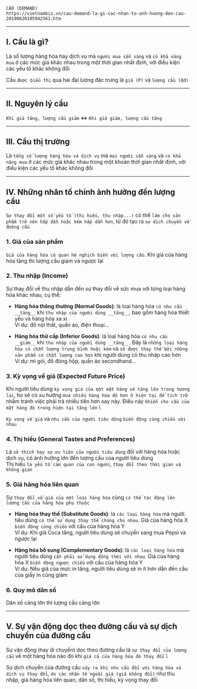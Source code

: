     CẦU (DEMAND)
    https://vietnambiz.vn/cau-demand-la-gi-cac-nhan-to-anh-huong-den-cau-20190820105942561.htm

---

## I. Cầu là gì?

Là số lượng hàng hóa hay dịch vụ mà `người mua sẵn sàng` và `có khả năng mua` ở các mức giá khác nhau trong một thời gian nhất định, với điều kiện các yếu tố khác không đổi

Cầu `được biểu thị` qua hai đại lượng đặc trưng là `giá (P)` và `lượng cầu (Qd)`

---

## II. Nguyên lý cầu

`Khi giá tăng, lượng cầu giảm` <=> `Khi giá giảm, lượng cầu tăng`

---

## III. Cầu thị trường

Là `tổng số lượng hàng hóa và dịch vụ` mà `mọi người sẵn sàng` và `có khả năng mua` ở các mức giá khác nhau trong một khoản thời gian nhất định, với điều kiện các yếu tố khác không đổi

---

## IV. Những nhân tố chính ảnh hưởng đến lượng cầu

`Sự thay đổi một số yếu tố (thị hiếu, thu nhập...)` có thể `làm cho sản phẩm trở nên hấp dẫn hoặc kém hấp dẫn hơn`, từ đó tạo ra `sự dịch chuyển về đường cầu`

### 1. Giá của sản phẩm

`Giá của hàng hóa có quan hệ nghịch biến với lượng cầu`. Khi giá của hàng hóa tăng thì lượng cầu giảm và ngược lại

### 2. Thu nhập (Income)

Sự thay đổi về thu nhập dẫn đến sự thay đổi về sức mua với từng loại hàng hóa khác nhau, cụ thể:

- **Hàng hóa thông thường (Normal Goods)**: là loại hàng hóa `có nhu cầu __tăng__` khi `thu nhập của người dùng __tăng__`, bao gồm hàng hóa thiết yếu và hàng hóa xa xỉ \
  Ví dụ: đồ nội thất, quần áo, điện thoại...

- **Hàng hóa thứ cấp (Inferior Goods)**: là loại hàng hóa `có nhu cầu __giảm__` khi `thu nhập của người dùng __tăng__`. Đây là `những loại hàng hóa có chất lượng trung bình hoặc kém` và `sẽ được thay thế bởi những sản phẩm có chất lượng cao hơn` khi người dùng có thu nhập cao hơn \
  Ví dụ: mì gói, đồ đóng hộp, quần áo secondhand...

### 3. Kỳ vọng về giá (Expected Future Price)

Khi người tiêu dùng `kỳ vọng giá của một mặt hàng sẽ tăng lên trong tương lai`, họ sẽ có xu hướng `mua nhiều hàng hóa đó hơn ở hiện tại để tích trữ` nhằm tránh việc phải trả nhiều tiền hơn say này. Điều này `khiến cho cầu của mặt hàng đó trong hiện tại tăng lên` \

`Kỳ vọng về giá` và `nhu cầu của người tiêu dùng` `biến động cùng chiều với nhau`

### 4. Thị hiếu (General Tastes and Preferences)

Là `sở thích hay sự ưu tiên của người tiêu dùng` đối với hàng hóa hoặc dịch vụ, có ảnh hưởng lớn đến lượng cầu của người tiêu dùng \
 Thị hiếu `là yếu tố cảm quan của con người`, `thay đổi theo thời gian và không gian`

### 5. Giá hàng hóa liên quan

Sự `thay đổi về giá của một loại hàng hóa` cũng `có thể tác động lên lượng cầu của hàng hóa phụ thuộc`

- **Hàng hóa thay thế (Substitute Goods)**: là `các loại hàng hóa` mà người tiêu dùng `có thể sử dụng thay thế chúng cho nhau`. Giá của hàng hóa X `biến động cùng chiều` với cầu của hàng hóa Y \
  Ví dụ: Khi giá Coca tăng, người tiêu dùng sẽ chuyển sang mua Pepsi và ngược lại

- **Hàng hóa bổ sung (Complementary Goods)**: là `các loại hàng hóa` mà người tiêu dùng `cần phải sử dụng đồng thời với nhau`. Giá của hàng hóa X `biến động ngược chiều` với cầu của hàng hóa Y \
  Ví dụ: Nếu giá của mực in tăng, người tiêu dùng sẽ in ít hơn dẫn đến cầu của giấy in cũng giảm

### 6. Quy mô dân số

Dân số càng lớn thì lượng cầu càng lớn

---

## V. Sự vận động dọc theo đường cầu và sự dịch chuyển của đường cầu

Sự vận động (hay di chuyển) dọc theo đường cầu là `sự thay đổi của lượng cầu` về một hàng hóa nào đó khi `giá cả của hàng hóa đó thay đổi` \

Sự dịch chuyển của đường cầu `xảy ra khi nhu cầu đối với hàng hóa và dịch vụ thay đổi`, `do các nhân tế ngoài giá (giá không đổi)` như thu nhập, giá hàng hóa liên quan, dân số, thị hiếu, kỳ vọng thay đổi
